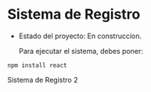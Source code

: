 <h1>Sistema de Registro</h1>

- Estado del proyecto: En construccíon.

  Para ejecutar el sistema, debes poner:

```npm install react```

Sistema de Registro 2
